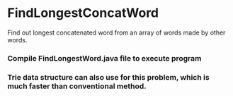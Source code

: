 # FindLongestConcatWord
Find out longest concatenated word from an array of words made by other words.
### Compile FindLongestWord.java file to execute program
### Trie data structure can also use for this problem, which is much faster than conventional method.
